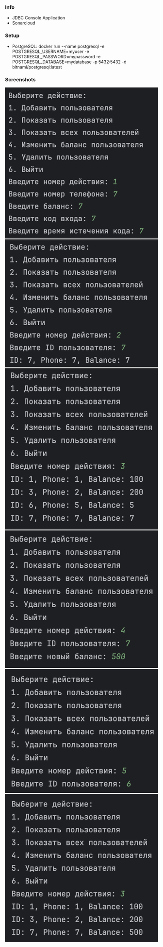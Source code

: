 ### Info
- JDBC Console Application
- [Sonarcloud](https://sonarcloud.io/summary/overall?id=Intzer_bsuir-ciir-java&branch=main)

### Setup
- PostgreSQL: docker run --name postgresql -e POSTGRESQL_USERNAME=myuser -e POSTGRESQL_PASSWORD=mypassword -e POSTGRESQL_DATABASE=mydatabase -p 5432:5432 -d bitnami/postgresql:latest

### Screenshots
![screen1](https://github.com/intzer/bsuir-ciir-java/blob/jdbdc/s1.png?raw=true)
![screen2](https://github.com/intzer/bsuir-ciir-java/blob/jdbdc/s2.png?raw=true)
![screen3](https://github.com/intzer/bsuir-ciir-java/blob/jdbdc/s3.png?raw=true)
![screen4](https://github.com/intzer/bsuir-ciir-java/blob/jdbdc/s4.png?raw=true)
![screen5](https://github.com/intzer/bsuir-ciir-java/blob/jdbdc/s5.png?raw=true)
![screen6](https://github.com/intzer/bsuir-ciir-java/blob/jdbdc/s6.png?raw=true)